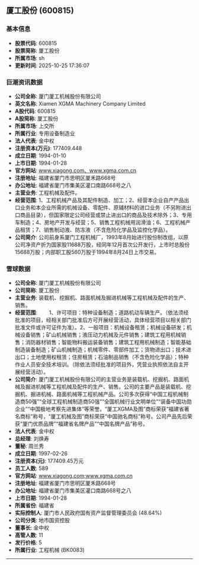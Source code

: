 ## 厦工股份 (600815)

### 基本信息

- **股票代码**: 600815
- **股票简称**: 厦工股份
- **所属市场**: sh
- **更新时间**: 2025-10-25 17:36:07

### 巨潮资讯数据

- **公司全称**: 厦门厦工机械股份有限公司
- **英文名称**: Xiamen XGMA Machinery Company Limited
- **A股代码**: 600815
- **A股简称**: 厦工股份
- **所属市场**: 上交所
- **所属行业**: 专用设备制造业
- **法人代表**: 金中权
- **注册资本(万元)**: 177409.448
- **成立日期**: 1994-01-10
- **上市日期**: 1994-01-28
- **官方网站**: www.xiagong.com、www.xgma.com.cn
- **注册地址**: 福建省厦门市思明区厦禾路668号
- **办公地址**: 福建省厦门市集美区灌口南路668号之八
- **主营业务**: 工程机械及配件。
- **经营范围**: 1、工程机械产品及其配件制造、加工；2、经营本企业自产产品出口业务和本企业所需的机械设备、零配件、原辅材料的进口业务（不另附进出口商品目录），但国家限定公司经营或禁止进出口的商品及技术除外；3、专用车制造；4、房地产开发与经营；5、销售工程机械用润滑油；6、工程机械产品租赁；7、销售制动液、防冻液（不含危险化学品及监控化学品）。
- **公司简介**: 公司前身系厦门工程机械厂，1993年8月始进行股份制改组，以原公司净资产折为国家股11688万股，经同年12月首次公开发行，上市时总股份15688万股；内部职工股560万股于1994年8月24日上市交易。

### 雪球数据

- **公司全称**: 厦门厦工机械股份有限公司
- **公司简称**: 厦工股份
- **主营业务**: 装载机、挖掘机、路面机械及掘进机械等工程机械及配件的生产、销售。
- **经营范围**: 　　1、许可项目：特种设备制造；道路机动车辆生产。（依法须经批准的项目，经相关部门批准后方可开展经营活动，具体经营项目以相关部门批准文件或许可证件为准）。2、一般项目：机械设备租赁；机械设备研发；机械设备销售；矿山机械销售；液压动力机械及元件销售；建筑工程用机械销售；消防器材销售；智能物料搬运装备销售；建筑工程用机械制造；智能基础制造装备制造；矿山机械制造；机械零件、零部件加工；货物进出口；技术进出口；土地使用权租赁；住房租赁；石油制品销售（不含危险化学品）；特种作业人员安全技术培训。（除依法须经批准的项目外，凭营业执照依法自主开展经营活动）。
- **公司简介**: 厦门厦工机械股份有限公司的主营业务是装载机、挖掘机、路面机械及掘进机械等工程机械及配件的生产、销售。公司的主要产品是装载机、挖掘机、掘进机械、路面机械等工程机械产品。公司多次获得“中国工程机械制造商50强”“全球工程机械制造商50强”“全国机械行业文明单位”“装备中国功勋企业”“中国极地考察先进集体”等荣誉。“厦工XGMA及图”商标荣获“福建省著名商标”称号，“厦工机械及图”商标荣获“中国驰名商标”称号。公司产品先后荣获“厦门优质品牌”“福建省名牌产品”“中国名牌产品”称号。
- **法人代表**: 金中权
- **总经理**: 刘焕寿
- **董秘**: 周兰秀
- **成立日期**: 1997-02-26
- **注册资本(元)**: 177409.45万元
- **员工人数**: 589
- **官方网站**: www.xiagong.com;www.xgma.com.cn
- **注册地址**: 福建省厦门市思明区厦禾路668号
- **办公地址**: 福建省厦门市集美区灌口南路668号之八
- **上市日期**: 1994-01-28
- **所属省份**: 福建省
- **实际控制人**: 厦门市人民政府国有资产监督管理委员会 (48.64%)
- **公司分类**: 地市国资控股
- **董事长**: 金中权
- **高管人数**: 11
- **发行价格**: 5
- **所属行业**: 工程机械 (BK0083)

---